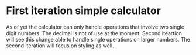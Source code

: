 # First iteration simple calculator

As of yet the calculator can only handle operations that involve two single digit numbers. The decimal is not of use at the moment. Second iteartion will see this change able to handle single operations on larger numbers. The second iteration will focus on styling as well. 

